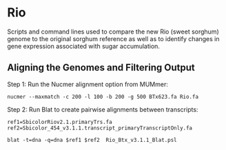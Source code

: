 # Rio
Scripts and command lines used to compare the new Rio (sweet sorghum) genome to the original sorghum reference as well as to identify changes in gene expression associated with sugar accumulation.

## Aligning the Genomes and Filtering Output
Step 1: Run the Nucmer alignment option from MUMmer:
```
nucmer --maxmatch -c 200 -l 100 -b 200 -g 500 BTx623.fa Rio.fa
```
Step 2: Run Blat to create pairwise alignments between transcripts:
```
ref1=SbicolorRiov2.1.primaryTrs.fa
ref2=Sbicolor_454_v3.1.1.transcript_primaryTranscriptOnly.fa 

blat -t=dna -q=dna $ref1 $ref2  Rio_Btx_v3.1.1_Blat.psl
```

